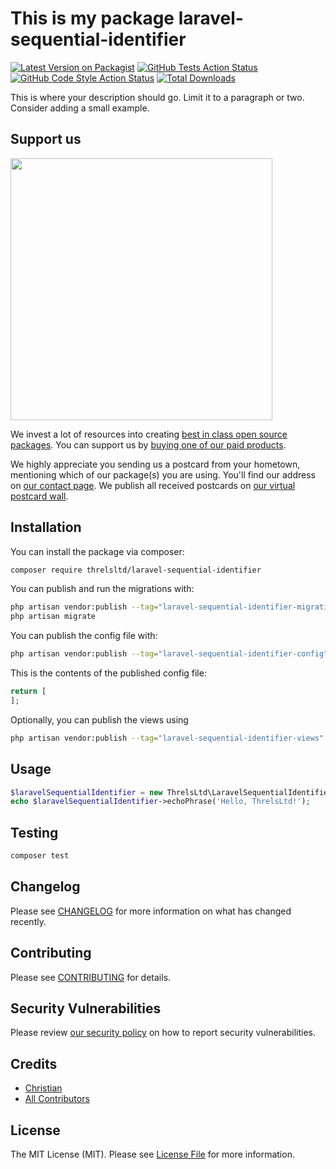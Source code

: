 # This is my package laravel-sequential-identifier

[![Latest Version on Packagist](https://img.shields.io/packagist/v/threlsltd/laravel-sequential-identifier.svg?style=flat-square)](https://packagist.org/packages/threlsltd/laravel-sequential-identifier)
[![GitHub Tests Action Status](https://img.shields.io/github/workflow/status/threlsltd/laravel-sequential-identifier/run-tests?label=tests)](https://github.com/threlsltd/laravel-sequential-identifier/actions?query=workflow%3Arun-tests+branch%3Amain)
[![GitHub Code Style Action Status](https://img.shields.io/github/workflow/status/threlsltd/laravel-sequential-identifier/Check%20&%20fix%20styling?label=code%20style)](https://github.com/threlsltd/laravel-sequential-identifier/actions?query=workflow%3A"Check+%26+fix+styling"+branch%3Amain)
[![Total Downloads](https://img.shields.io/packagist/dt/threlsltd/laravel-sequential-identifier.svg?style=flat-square)](https://packagist.org/packages/threlsltd/laravel-sequential-identifier)

This is where your description should go. Limit it to a paragraph or two. Consider adding a small example.

## Support us

[<img src="https://github-ads.s3.eu-central-1.amazonaws.com/laravel-sequential-identifier.jpg?t=1" width="419px" />](https://spatie.be/github-ad-click/laravel-sequential-identifier)

We invest a lot of resources into creating [best in class open source packages](https://spatie.be/open-source). You can support us by [buying one of our paid products](https://spatie.be/open-source/support-us).

We highly appreciate you sending us a postcard from your hometown, mentioning which of our package(s) you are using. You'll find our address on [our contact page](https://spatie.be/about-us). We publish all received postcards on [our virtual postcard wall](https://spatie.be/open-source/postcards).

## Installation

You can install the package via composer:

```bash
composer require threlsltd/laravel-sequential-identifier
```

You can publish and run the migrations with:

```bash
php artisan vendor:publish --tag="laravel-sequential-identifier-migrations"
php artisan migrate
```

You can publish the config file with:

```bash
php artisan vendor:publish --tag="laravel-sequential-identifier-config"
```

This is the contents of the published config file:

```php
return [
];
```

Optionally, you can publish the views using

```bash
php artisan vendor:publish --tag="laravel-sequential-identifier-views"
```

## Usage

```php
$laravelSequentialIdentifier = new ThrelsLtd\LaravelSequentialIdentifier();
echo $laravelSequentialIdentifier->echoPhrase('Hello, ThrelsLtd!');
```

## Testing

```bash
composer test
```

## Changelog

Please see [CHANGELOG](CHANGELOG.md) for more information on what has changed recently.

## Contributing

Please see [CONTRIBUTING](.github/CONTRIBUTING.md) for details.

## Security Vulnerabilities

Please review [our security policy](../../security/policy) on how to report security vulnerabilities.

## Credits

- [Christian](https://github.com/attac-t)
- [All Contributors](../../contributors)

## License

The MIT License (MIT). Please see [License File](LICENSE.md) for more information.
